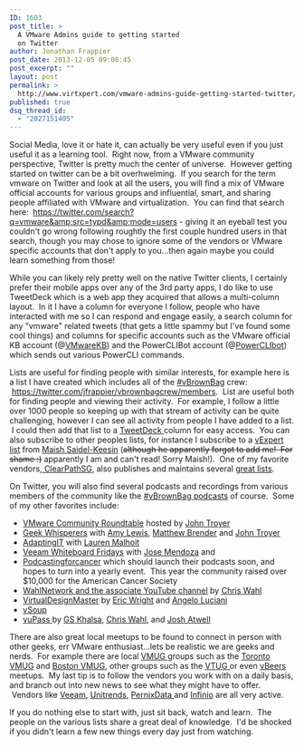 ```yaml
---
ID: 1603
post_title: >
  A VMware Admins guide to getting started
  on Twitter
author: Jonathan Frappier
post_date: 2013-12-05 09:08:45
post_excerpt: ""
layout: post
permalink: >
  http://www.virtxpert.com/vmware-admins-guide-getting-started-twitter/
published: true
dsq_thread_id:
  - "2027151405"
---
```

Social Media, love it or hate it, can actually be very useful even if you just useful it as a learning tool.  Right now, from a VMware community perspective, Twitter is pretty much the center of universe.  However getting started on twitter can be a bit overhwelming.  If you search for the term vmware on Twitter and look at all the users, you will find a mix of VMware official accounts for various groups and influential, smart, and sharing people affiliated with VMware and virtualization.  You can find that search here:  <a href="https://twitter.com/search?q=vmware&amp;src=typd&amp;mode=users">https://twitter.com/search?q=vmware&amp;src=typd&amp;mode=users</a> - giving it an eyeball test you couldn't go wrong following roughtly the first couple hundred users in that search, though you may chose to ignore some of the vendors or VMware specific accounts that don't apply to you...then again maybe you could learn something from those!

While you can likely rely pretty well on the native Twitter clients, I certainly prefer their mobile apps over any of the 3rd party apps, I do like to use TweetDeck which is a web app they acquired that allows a multi-column layout.  In it I have a column for everyone I follow, people who have interacted with me so I can respond and engage easily, a search column for any "vmware" related tweets (that gets a little spammy but I've found some cool things) and columns for specific accounts such as the VMware official KB account (@<a href="http://twitter.com/vmwarekb" target="_blank">VMwareKB</a>) and the PowerCLIBot account (@<a href="http://twitter.com/PowerCLIbot" target="_blank">PowerCLIbot</a>) which sends out various PowerCLI commands.

Lists are useful for finding people with similar interests, for example here is a list I have created which includes all of the <a href="http://www.professionalvmware.com" target="_blank">#vBrownBag</a> crew:  <a href="https://twitter.com/jfrappier/vbrownbagcrew/members">https://twitter.com/jfrappier/vbrownbagcrew/members</a>.  List are useful both for finding people and viewing their activity.  For example, I follow a little over 1000 people so keeping up with that stream of activity can be quite challenging, however I can see all activity from people I have added to a list.  I could then add that list to a <a href="http://www.tweetdeck.com" target="_blank">TweetDeck </a>column for easy access.  You can also subscribe to other peoples lists, for instance I subscribe to a <a href="https://twitter.com/maishsk/vexpert-2013/members" target="_blank">vExpert list</a> from <a href="https://twitter.com/maishsk" target="_blank">Maish Saidel-Keesin</a> (<del>although he apparently forgot to add me!  For shame :)</del> apparently I am and can't read! Sorry Maish!).  One of my favorite vendors,<a href="https://twitter.com/ClearpathSG" target="_blank"> ClearPathSG</a>, also publishes and maintains several <a href="https://twitter.com/ClearpathSG/lists" target="_blank">great lists</a>.

On Twitter, you will also find several podcasts and recordings from various members of the community like the <a href="http://www.professionalvmware.com" target="_blank">#vBrownBag podcasts</a> of course.  Some of my other favorites include:
<ul>
	<li><a href="http://www.talkshoe.com/talkshoe/web/talkCast.jsp?masterId=19367&amp;cmd=tc" target="_blank">VMware Community Roundtable</a> hosted by <a href="https://twitter.com/jtroyer" target="_blank">John Troyer</a></li>
	<li><a href="http://geek-whisperers.com/" target="_blank">Geek Whisperers</a> with <a href="https://twitter.com/commsninja" target="_blank">Amy Lewis</a>, <a href="https://twitter.com/mjbrender" target="_blank">Matthew Brender</a> and <a href="https://twitter.com/jtroyer" target="_blank">John Troyer</a></li>
	<li><a href="http://www.adaptingit.com/" target="_blank">AdaptingIT</a> with <a href="https://twitter.com/malhoit" target="_blank">Lauren Malhoit</a></li>
	<li><a href="http://go.veeam.com/product-demo-2013-whiteboard-fridays-watch-replays.html" target="_blank">Veeam Whiteboard Fridays</a> with <a href="https://twitter.com/CDPJose" target="_blank">Jose Mendoza</a> and</li>
	<li><a href="http://podcastingforcancer.org/" target="_blank">Podcastingforcancer</a> which should launch their podcasts soon, and hopes to turn into a yearly event.  This year the community raised over $10,000 for the American Cancer Society</li>
	<li><a href="http://wahlnetwork.com/subscribe/" target="_blank">WahlNetwork and the associate YouTube channel</a> by <a href="https://twitter.com/chriswahl" target="_blank">Chris Wahl</a></li>
	<li><a href="http://www.virtualdesignmaster.com/" target="_blank">VirtualDesignMaster</a> by <a href="https://twitter.com/discoposse" target="_blank">Eric Wright</a> and <a href="https://twitter.com/AngeloLuciani" target="_blank">Angelo Luciani</a></li>
	<li><a href="http://vsoup.net/" target="_blank">vSoup</a></li>
	<li><a href="https://twitter.com/vupaas" target="_blank">vuPass </a>by <a href="https://twitter.com/gurusimran" target="_blank">GS Khalsa</a>, <a href="http://twitter.com/chriswahl" target="_blank">Chris Wahl</a>, and <a href="https://twitter.com/Josh_Atwell" target="_blank">Josh Atwell</a></li>
</ul>
There are also great local meetups to be found to connect in person with other geeks, err VMware enthusiast...lets be realistic we are geeks and nerds.  For example there are local <a href="http://vmug.com/" target="_blank">VMUG </a>groups such as the <a href="https://twitter.com/TorontoVMUG">Toronto VMUG</a> and <a href="https://twitter.com/BostonVMUG">Boston VMUG</a>, other groups such as the <a href="https://twitter.com/NE_VTUG" target="_blank">VTUG </a>or even <a href="https://twitter.com/vBeers_org" target="_blank">vBeers </a>meetups.  My last tip is to follow the vendors you work with on a daily basis, and branch out into new news to see what they might have to offer.  Vendors like <a href="https://twitter.com/veeam" target="_blank">Veeam</a>, <a href="https://twitter.com/Unitrends" target="_blank">Unitrends</a>, <a href="https://twitter.com/pernixdata" target="_blank">PernixData </a>and <a href="https://twitter.com/infiniosystems" target="_blank">Infinio</a> are all very active.

If you do nothing else to start with, just sit back, watch and learn.  The people on the various lists share a great deal of knowledge.  I'd be shocked if you didn't learn a few new things every day just from watching.